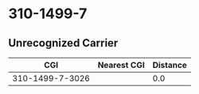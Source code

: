 # 310-1499-7
## Unrecognized Carrier


| CGI | Nearest CGI | Distance |
|-----|-------------|----------|
| 310-1499-7-3026 |  | 0.0 |
